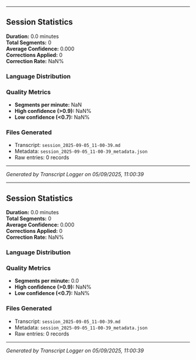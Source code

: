 

---

## Session Statistics

**Duration:** 0.0 minutes  
**Total Segments:** 0  
**Average Confidence:** 0.000  
**Corrections Applied:** 0  
**Correction Rate:** NaN%

### Language Distribution


### Quality Metrics
- **Segments per minute:** NaN
- **High confidence (>0.9):** NaN%
- **Low confidence (<0.7):** NaN%

### Files Generated
- Transcript: `session_2025-09-05_11-00-39.md`
- Metadata: `session_2025-09-05_11-00-39_metadata.json`
- Raw entries: 0 records

---
*Generated by Transcript Logger on 05/09/2025, 11:00:39*


---

## Session Statistics

**Duration:** 0.0 minutes  
**Total Segments:** 0  
**Average Confidence:** 0.000  
**Corrections Applied:** 0  
**Correction Rate:** NaN%

### Language Distribution


### Quality Metrics
- **Segments per minute:** 0.0
- **High confidence (>0.9):** NaN%
- **Low confidence (<0.7):** NaN%

### Files Generated
- Transcript: `session_2025-09-05_11-00-39.md`
- Metadata: `session_2025-09-05_11-00-39_metadata.json`
- Raw entries: 0 records

---
*Generated by Transcript Logger on 05/09/2025, 11:00:39*
